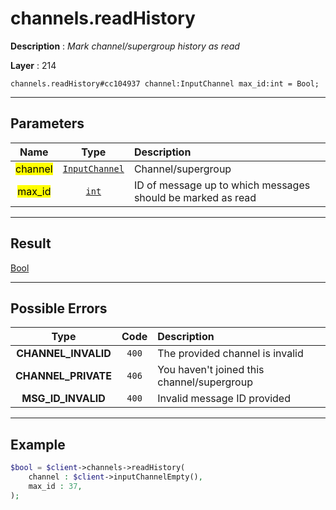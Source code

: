 # channels.readHistory

**Description** : *Mark channel/supergroup history as read*

**Layer** : 214

```tl
channels.readHistory#cc104937 channel:InputChannel max_id:int = Bool;
```

---

## Parameters

| Name | Type | Description |
| :---: | :---: | :--- |
| <mark>channel</mark> | [`InputChannel`](type/InputChannel) | Channel/supergroup |
| <mark>max_id</mark> | [`int`](type/int) | ID of message up to which messages should be marked as read |

---

## Result

[Bool](type/Bool)

---

## Possible Errors

| Type | Code | Description |
| :---: | :---: | :--- |
| **CHANNEL_INVALID** | `400` | The provided channel is invalid |
| **CHANNEL_PRIVATE** | `406` | You haven't joined this channel/supergroup |
| **MSG_ID_INVALID** | `400` | Invalid message ID provided |

---

## Example

```php
$bool = $client->channels->readHistory(
	channel : $client->inputChannelEmpty(),
	max_id : 37,
);
```